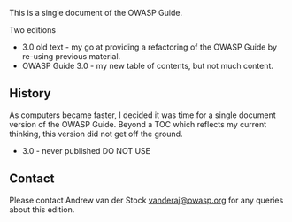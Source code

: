 This is a single document of the OWASP Guide. 

Two editions

* 3.0 old text - my go at providing a refactoring of the OWASP Guide by re-using previous material. 
* OWASP Guide 3.0 - my new table of contents, but not much content. 


## History

As computers became faster, I decided it was time for a single document version of the OWASP Guide. Beyond a TOC which reflects my current thinking, this version did not get off the ground. 

* 3.0 - never published DO NOT USE

## Contact

Please contact Andrew van der Stock vanderaj@owasp.org for any queries about this edition. 